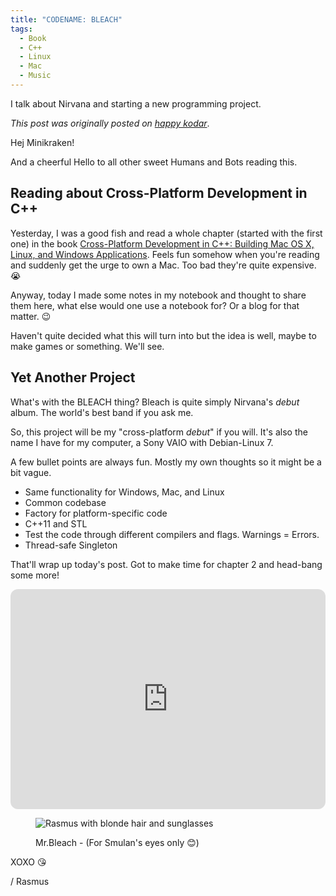 ```yaml
---
title: "CODENAME: BLEACH"
tags:
  - Book
  - C++
  - Linux
  - Mac
  - Music
---
```


I talk about Nirvana and starting a new programming project.

<!--more-->

*This post was originally posted on [happy kodar](https://happykodar.blogspot.com/2013/04/codename-bleach.html)*.

Hej Minikraken!

And a cheerful Hello to all other sweet Humans and Bots reading this.

## Reading about Cross-Platform Development in C++

Yesterday, I was a good fish and read a whole chapter (started with the first one) in the book [Cross-Platform Development in C++: Building Mac OS X, Linux, and Windows Applications](https://www.goodreads.com/book/show/2311612.Cross_Platform_Development_in_C_). Feels fun somehow when you're reading and suddenly get the urge to own a Mac. Too bad they're quite expensive. 😭

Anyway, today I made some notes in my notebook and thought to share them here, what else would one use a notebook for? Or a blog for that matter. 😉

Haven't quite decided what this will turn into but the idea is well, maybe to make games or something. We'll see.

## Yet Another Project

What's with the BLEACH thing?
Bleach is quite simply Nirvana's *debut* album. The world's best band if you ask me.

So, this project will be my "cross-platform *debut*" if you will.
It's also the name I have for my computer, a Sony VAIO with Debian-Linux 7.

A few bullet points are always fun. Mostly my own thoughts so it might be a bit vague.

- Same functionality for Windows, Mac, and Linux
- Common codebase
- Factory for platform-specific code
- C++11 and STL
- Test the code through different compilers and flags. Warnings = Errors.
- Thread-safe Singleton

That'll wrap up today's post. Got to make time for chapter 2 and head-bang some more!

<iframe style="border-radius:12px" src="https://open.spotify.com/embed/album/0CqchZDaOxckvjnKKfJh1w?utm_source=generator" width="100%" height="352" frameBorder="0" allowfullscreen="" allow="autoplay; clipboard-write; encrypted-media; fullscreen; picture-in-picture" loading="lazy"></iframe>

<figure>

  ![Rasmus with blonde hair and sunglasses](/img/rasmus/blondie-regular.webp)
  <figcaption>Mr.Bleach - (For Smulan's eyes only 😊)</figcaption>
</figure>

XOXO 😘

/ Rasmus
